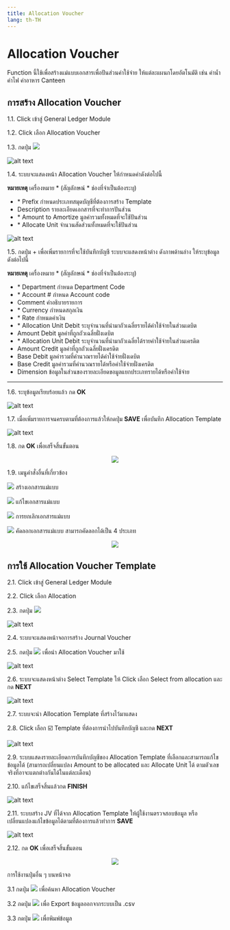 ```yaml
---
title: Allocation Voucher
lang: th-TH
---
```


# Allocation Voucher

Function นี้ใช้เพื่อสร้างแม่แบบเอกสารเพื่อปันส่วนค่าใช้จ่าย ให้แต่ละแผนกโดยอัตโนมัติ เช่น ค่าน้ำ ค่าไฟ ค่าอาหาร Canteen

## การสร้าง Allocation Voucher

1.1. Click เข้าสู่ General Ledger Module

1.2. Click เลือก Allocation Voucher

1.3. กดปุ่ม <img src="../add_icon.png" style="display: inline-block;" />

![alt text](image-48.png)

1.4. ระบบจะแสดงหน้า Allocation Voucher ให้กำหนดค่าดังต่อไปนี้

**หมายเหตุ** เครื่องหมาย <span class="asterisk">\*</span>
(สัญลักษณ์ \* ช่องที่จำเป็นต้องระบุ)

- <span class="asterisk">\*</span> Prefix กำหนดประเภทสมุดบัญชีที่ต้องการสร้าง Template
- Description รายละเอียดเอกสารที่จะทำการปันส่วน
- <span class="asterisk">\*</span> Amount to Amortize มูลค่ารวมทั้งหมดที่จะใช้ปันส่วน
- <span class="asterisk">\*</span> Allocate Unit จำนวนสัดส่วนทั้งหมดที่จะใช้ปันส่วน

![alt text](image-49.png)

1.5. กดปุ่ม + เพื่อเพิ่มรายการที่จะใช้บันทึกบัญชี ระบบจะแสดงหน้าต่าง ดังภาพด้านล่าง ให้ระบุข้อมูลดังต่อไปนี้

**หมายเหตุ** เครื่องหมาย <span class="asterisk">\*</span>
(สัญลักษณ์ \* ช่องที่จำเป็นต้องระบุ)

- <span class="asterisk">\*</span> Department กำหนด Department Code
- <span class="asterisk">\*</span> Account # กำหนด Account code
- Comment คำอธิบายรายการ
- <span class="asterisk">\*</span> Currency กำหนดสกุลเงิน
- <span class="asterisk">\*</span> Rate กำหนดค่าเงิน
- <span class="asterisk">\*</span> Allocation Unit Debit ระบุจำนวนที่นำมาถัวเฉลี่ยรายได้ค่าใช้จ่ายในส่วนเดบิต
- Amount Debit มูลค่าที่ถูกถัวเฉลี่ยฝั่งเดบิต
- <span class="asterisk">\*</span> Allocation Unit Debit ระบุจำนวนที่นำมาถัวเฉลี่ยได้รายค่าใช้จ่ายในส่วนเครดิต
- Amount Credit มูลค่าที่ถูกถัวเฉลี่ยฝั่งเครดิต
- Base Debit มูลค่ารวมที่คำนวณรายได้ค่าใช้จ่ายฝั่งเดบิต
- Base Credit มูลค่ารวมที่คำนวณรายได้หรือค่าใช้จ่ายฝั่งเครดิต
- Dimension ข้อมูลในส่วนของรายละเอียดขอมูลแยกประเภทรายได้หรือค่าใช้จ่าย

---

1.6. ระบุข้อมูลเรียบร้อยแล้ว กด **<span class="btn">OK</span>**

![alt text](image-50.png)

1.7. เมื่อเพิ่มรายการจนครบตามที่ต้องการแล้วให้กดปุ่ม **<span class="btn">SAVE</span>** เพื่อบันทึก Allocation Template

![alt text](image-51.png)

1.8. กด **<span class="btn">OK</span>** เพื่อเสร็จสิ้นขั้นตอน

<p align="center">
    <img src="./image-4.png"  />
</p>

1.9. เมนูคำสั่งอื่นที่เกี่ยวข้อง

<img src="../add_icon.png" style="display: inline-block;" /> สร้างเอกสารแม่แบบ

<img src="../edit_icon.png" style="display: inline-block;" /> แก้ไขเอกสารแม่แบบ

<img src="../del_icon.png" style="display: inline-block;" /> การยกเลิกเอกสารแม่แบบ

<img src="../copy_icon.png" style="display: inline-block;" /> คัดลอกเอกสารแม่แบบ สามารถคัดลอกได้เป็น 4 ประเภท

<p align="center">
    <img src="./image-8.png"  />
</p>

## การใช้ Allocation Voucher Template

2.1. Click เข้าสู่ General Ledger Module

2.2. Click เลือก Allocation

2.3. กดปุ่ม <img src="../add_icon.png" style="display: inline-block;" />

![alt text](image-52.png)

2.4. ระบบจะแสดงหน้าจอการสร้าง Journal Voucher

2.5. กดปุ่ม <img src="./template_btn.png" style="display: inline-block;" /> เพื่อนำ Allocation Voucher มาใช้

![alt text](image-53.png)

2.6. ระบบจะแสดงหน้าต่าง Select Template ให้ Click เลือก Select from allocation และกด **<span class="btn">NEXT</span>**

![alt text](image-54.png)

2.7. ระบบจะนำ Allocation Template ที่สร้างไว้มาแสดง

2.8. Click เลือก ☑️ Template ที่ต้องการนำไปบันทึกบัญชี และกด **<span class="btn">NEXT</span>**

![alt text](image-55.png)

2.9. ระบบแสดงรายละเอียดการบันทึกบัญชีของ Allocation Template ที่เลือกและสามารถแก้ไขข้อมูลได้ (สามารถเปลี่ยนแปลง Amount to be allocated และ Allocate Unit ได้ ตามตัวเลขจริงที่อาจะแตกต่างกันได้ในแต่ละเดือน)

2.10. แก้ไขเสร็จสิ้นแล้วกด **<span class="btn">FINISH</span>**

![alt text](image-56.png)

2.11. ระบบสร้าง JV ที่ได้จาก Allocation Template ให้ผู้ใช้งานตรวจสอบข้อมูล หรือเปลี่ยนแปลงแก้ไขข้อมูลได้ตามที่ต้องการแล้วทำการ **<span class="btn">SAVE</span>**

![alt text](image-57.png)

2.12. กด **<span class="btn">OK</span>** เพื่อเสร็จสิ้นขั้นตอน

<p align="center">
    <img src="./image-4.png"  />
</p>

การใช้งานปุ่มอื่น ๆ บนหน้าจอ

3.1 กดปุ่ม <img src="../search_icon.svg" style="display: inline-block;" /> เพื่อค้นหา Allocation Voucher

3.2 กดปุ่ม <img src="../cloud_download_icon.svg" style="display: inline-block;" /> เพื่อ Export ข้อมูลออกจากระบบเป็น .csv

3.3 กดปุ่ม <img src="../print_icon.svg" style="display: inline-block;" /> เพื่อพิมพ์ข้อมูล
